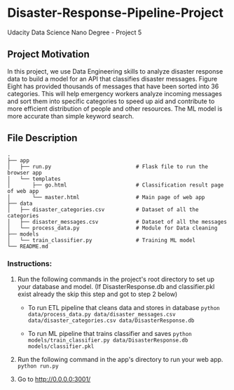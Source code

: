 # Disaster-Response-Pipeline-Project
Udacity Data Science Nano Degree - Project 5

## Project Motivation

In this project, we use Data Engineering skills to analyze disaster response data to build a model for an API that classifies disaster messages.
Figure Eight has provided thousands of messages that have been sorted into 36 categories. This will help emergency workers analyze incoming messages and sort them into specific categories to speed up aid and contribute to more efficient distribution of people and other resources. The ML model is more accurate than simple keyword search.

## File Description

    .
    ├── app     
    │   ├── run.py                           # Flask file to run the browser app
    │   └── templates   
    │       ├── go.html                      # Classification result page of web app
    │       └── master.html                  # Main page of web app    
    ├── data                   
    │   ├── disaster_categories.csv          # Dataset of all the categories  
    │   ├── disaster_messages.csv            # Dataset of all the messages
    │   └── process_data.py                  # Module for Data cleaning
    ├── models
    │   └── train_classifier.py              # Training ML model           
    └── README.md

### Instructions: 
1. Run the following commands in the project's root directory to set up your database and model.
    (If DisasterResponse.db and classifier.pkl exist already the skip this step and got to step 2 below)

    - To run ETL pipeline that cleans data and stores in database
        `python data/process_data.py data/disaster_messages.csv data/disaster_categories.csv data/DisasterResponse.db`

    - To run ML pipeline that trains classifier and saves
        `python models/train_classifier.py data/DisasterResponse.db models/classifier.pkl`

2. Run the following command in the app's directory to run your web app.
    `python run.py`

3. Go to http://0.0.0.0:3001/


